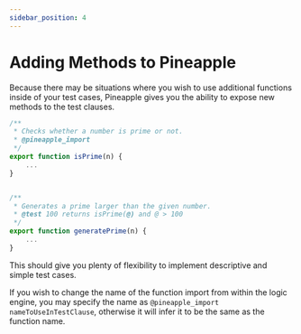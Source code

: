 ```yaml
---
sidebar_position: 4
---
```


# Adding Methods to Pineapple

Because there may be situations where you wish to use additional functions inside of your test cases, Pineapple gives you the ability to expose new methods to the test clauses.


```js
/**
 * Checks whether a number is prime or not. 
 * @pineapple_import
 */
export function isPrime(n) {
    ...
}


/**
 * Generates a prime larger than the given number.
 * @test 100 returns isPrime(@) and @ > 100
 */
export function generatePrime(n) {
    ...
}
```

This should give you plenty of flexibility to implement descriptive and simple test cases.

If you wish to change the name of the function import from within the logic engine, you may specify the name as `@pineapple_import nameToUseInTestClause`, otherwise it will infer it to be the same as the function name.